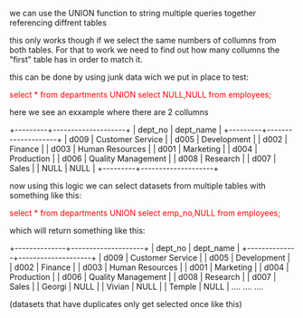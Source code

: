 
we can use the UNION function to string multiple queries together referencing diffrent tables

this only works though if we select the same numbers of collumns from both tables.
For that to work we need to find out how many collumns the "first" table has in order to match it.

this can be done by using junk data wich we put in place to test: 

<span style="color:rgb(255, 0, 0)">select * from departments UNION select NULL,NULL from employees</span><span style="color:rgb(255, 0, 0)">;</span> 

here we see an exxample where there are 2 collumns 

+---------+--------------------+
| dept_no | dept_name          |
+---------+--------------------+
| d009    | Customer Service   |
| d005    | Development        |
| d002    | Finance            |
| d003    | Human Resources    |
| d001    | Marketing          |
| d004    | Production         |
| d006    | Quality Management |
| d008    | Research           |
| d007    | Sales              |
| NULL    | NULL               |
+---------+--------------------+

now using this logic we can select datasets from multiple tables with something like this: 

<span style="color:rgb(255, 0, 0)">select * from departments UNION select emp_no,NULL from employees;</span>

which will return something like this: 

+--------------+--------------------+
| dept_no      | dept_name          |
+--------------+--------------------+
| d009         | Customer Service   |
| d005         | Development        |
| d002         | Finance            |
| d003         | Human Resources    |
| d001         | Marketing          |
| d004         | Production         |
| d006         | Quality Management |
| d008         | Research           |
| d007         | Sales              |
| Georgi       | NULL               |
| Vivian       | NULL               |
| Temple       | NULL               |
....
....
....

(datasets that have duplicates only get selected once like this)

